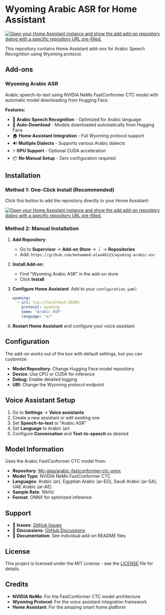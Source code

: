 # Wyoming Arabic ASR for Home Assistant

[![Open your Home Assistant instance and show the add add-on repository dialog with a specific repository URL pre-filled.](https://my.home-assistant.io/badges/supervisor_add_addon_repository.svg)](https://my.home-assistant.io/redirect/supervisor_add_addon_repository/?repository_url=https%3A//github.com/mohammed-alaa40123/wyoming-arabic-asr)

This repository contains Home Assistant add-ons for Arabic Speech Recognition using Wyoming protocol.

## Add-ons

### Wyoming Arabic ASR

Arabic speech-to-text using NVIDIA NeMo FastConformer CTC model with automatic model downloading from Hugging Face.

**Features:**
- 🎤 **Arabic Speech Recognition** - Optimized for Arabic language
- 🤖 **Auto-Download** - Models downloaded automatically from Hugging Face
- 🏠 **Home Assistant Integration** - Full Wyoming protocol support
- 🔊 **Multiple Dialects** - Supports various Arabic dialects
- ⚡ **GPU Support** - Optional CUDA acceleration
- 📦 **No Manual Setup** - Zero configuration required

## Installation

### Method 1: One-Click Install (Recommended)

Click this button to add the repository directly to your Home Assistant:

[![Open your Home Assistant instance and show the add add-on repository dialog with a specific repository URL pre-filled.](https://my.home-assistant.io/badges/supervisor_add_addon_repository.svg)](https://my.home-assistant.io/redirect/supervisor_add_addon_repository/?repository_url=https%3A//github.com/mohammed-alaa40123/wyoming-arabic-asr)

### Method 2: Manual Installation

1. **Add Repository**:
   - Go to **Supervisor** → **Add-on Store** → **⋮** → **Repositories**
   - Add: `https://github.com/mohammed-alaa40123/wyoming-arabic-asr`

2. **Install Add-on**:
   - Find "Wyoming Arabic ASR" in the add-on store
   - Click **Install**

3. **Configure Home Assistant**:
   Add to your `configuration.yaml`:
   ```yaml
   wyoming:
     - uri: tcp://localhost:10305
       protocol: wyoming
       name: "Arabic ASR"
       language: "ar"
   ```

4. **Restart Home Assistant** and configure your voice assistant

## Configuration

The add-on works out of the box with default settings, but you can customize:

- **Model Repository**: Change Hugging Face model repository
- **Device**: Use CPU or CUDA for inference
- **Debug**: Enable detailed logging
- **URI**: Change the Wyoming protocol endpoint

## Voice Assistant Setup

1. Go to **Settings** → **Voice assistants**
2. Create a new assistant or edit existing one
3. Set **Speech-to-text** to "Arabic ASR"
4. Set **Language** to Arabic (ar)
5. Configure **Conversation** and **Text-to-speech** as desired

## Model Information

Uses the Arabic FastConformer CTC model from:
- **Repository**: [Mo-alaa/arabic-fastconformer-ctc-onnx](https://huggingface.co/Mo-alaa/arabic-fastconformer-ctc-onnx)
- **Model Type**: NVIDIA NeMo FastConformer CTC
- **Languages**: Arabic (ar), Egyptian Arabic (ar-EG), Saudi Arabic (ar-SA), UAE Arabic (ar-AE)
- **Sample Rate**: 16kHz
- **Format**: ONNX for optimized inference

## Support

- 🐛 **Issues**: [GitHub Issues](https://github.com/mohammed-alaa40123/wyoming-arabic-asr/issues)
- 💬 **Discussions**: [GitHub Discussions](https://github.com/mohammed-alaa40123/wyoming-arabic-asr/discussions)
- 📖 **Documentation**: See individual add-on README files

## License

This project is licensed under the MIT License - see the [LICENSE](LICENSE) file for details.

## Credits

- **NVIDIA NeMo**: For the FastConformer CTC model architecture
- **Wyoming Protocol**: For the voice assistant integration framework
- **Home Assistant**: For the amazing smart home platform